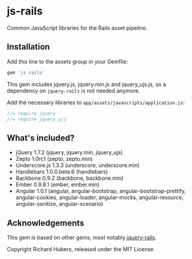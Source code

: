 # js-rails

Common JavaScript libraries for the Rails asset pipeline.

## Installation

Add this line to the assets group in your Gemfile:

```ruby
gem 'js-rails'
```

This gem includes jquery.js, jquery.min.js and jquery_ujs.js, so a dependency on `jquery-rails` is not needed anymore.

Add the necessary libraries to `app/assets/javascripts/application.js`:

```js
//= require jquery
//= require jquery_ujs
```

## What's included?

* jQuery 1.7.2 (jquery, jquery.min, jquery_ujs)
* Zepto 1.0rc1 (zepto, zepto.min)
* Underscore.js 1.3.3 (underscore, underscore.min)
* Handlebars 1.0.0.beta.6 (handlebars)
* Backbone 0.9.2 (backbone, backbone.min)
* Ember 0.9.8.1 (ember, ember.min)
* Angular 1.0.1 (angular, angular-bootstrap, angular-bootstrap-prettify, angular-cookies, angular-loader, angular-mocks, angular-resource, angular-sanitize, angular-scenario)

## Acknowledgements

This gem is based on other gems, most notably [jquery-rails](https://github.com/rails/jquery-rails).

Copyright Richard Hubers, released under the MIT License.
